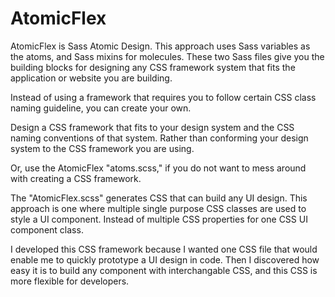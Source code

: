 # AtomicFlex
AtomicFlex is Sass Atomic Design. This approach uses Sass variables as the atoms, and Sass mixins for molecules. These two Sass files 
give you the building blocks for designing any CSS framework system that fits the application or website you are building. 

Instead of using a framework that requires you to follow certain CSS class naming guideline, you can create your own. 

Design a CSS framework that fits to your design system and the CSS naming conventions of that system. Rather than conforming your design system to the CSS framework you are using.

Or, use the AtomicFlex "atoms.scss," if you do not want to mess around with creating a CSS framework.

The "AtomicFlex.scss" generates CSS that can build any UI design. This approach is one where multiple single purpose CSS classes are used to style a UI component. Instead of multiple CSS properties for one CSS UI component class.  

I developed this CSS framework because I wanted one CSS file that would enable me to quickly prototype a UI design in code. Then I discovered how easy it is to build any component with interchangable CSS, and this CSS is more flexible for developers.
